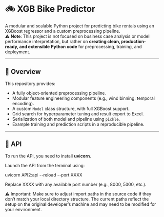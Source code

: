 # 🚲 XGB Bike Predictor

A modular and scalable Python project for predicting bike rentals using an XGBoost regressor and a custom preprocessing pipeline.  
⚠️ **Note**: This project is not focused on business case analysis or model performance interpretation, but rather on **creating clean, production-ready, and extensible Python code** for preprocessing, training, and deployment.

---

## 📌 Overview

This repository provides:

- A fully object-oriented preprocessing pipeline.
- Modular feature engineering components (e.g., wind binning, temporal encoding).
- A custom `Model` class structure, with full XGBoost support.
- Grid search for hyperparameter tuning and result export to Excel.
- Serialization of both model and pipeline using `pickle`.
- Example training and prediction scripts in a reproducible pipeline.

---

## 🐝 API

To run the API, you need to install **uvicorn**.

Launch the API from the terminal using:

uvicorn API2:api --reload --port XXXX

Replace XXXX with any available port number (e.g., 8000, 5000, etc.).

⚠️ Important:
Make sure to adjust import paths in the source code if they don’t match your local directory structure.
The current paths reflect the setup on the original developer’s machine and may need to be modified for your environment.



